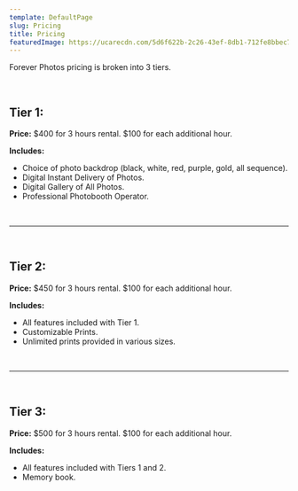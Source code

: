 ```yaml
---
template: DefaultPage
slug: Pricing
title: Pricing
featuredImage: https://ucarecdn.com/5d6f622b-2c26-43ef-8db1-712fe8bbec7b/
---
```

Forever Photos pricing is broken into 3 tiers.

&nbsp;

## Tier 1:

**Price:** $400 for 3 hours rental. $100 for each additional hour.

**Includes:**

* Choice of photo backdrop (black, white, red, purple, gold, all sequence).
* Digital Instant Delivery of Photos.
* Digital Gallery of All Photos.
* Professional Photobooth Operator.

&nbsp;
- - -
&nbsp;

## Tier 2:

**Price:** $450 for 3 hours rental. $100 for each additional hour.

**Includes:**

* All features included with Tier 1.
* Customizable Prints.
* Unlimited prints provided in various sizes.

&nbsp;
- - -
&nbsp;

## Tier 3:

**Price:** $500 for 3 hours rental. $100 for each additional hour.

**Includes:**

* All features included with Tiers 1 and 2.
* Memory book.
